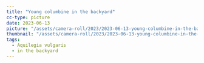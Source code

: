 ```yaml
---
title: "Young columbine in the backyard"
cc-type: picture
date: 2023-06-13
picture: "/assets/camera-roll/2023/2023-06-13-young-columbine-in-the-backyard/20230613_231359383_iOS.jpg"
thumbnail: "/assets/camera-roll/2023/2023-06-13-young-columbine-in-the-backyard/20230613_231359383_iOS-thumbnail.jpg"
tags:
  - Aquilegia vulgaris
  - in the backyard
---
```

